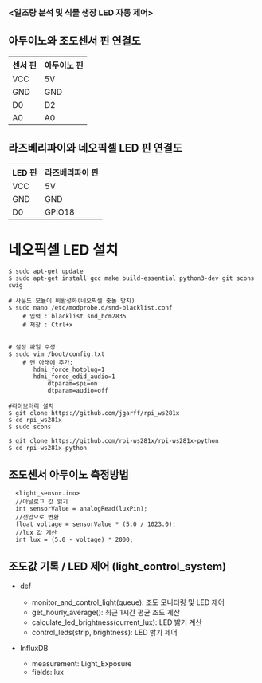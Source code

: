 ### <일조량 분석 및 식물 생장 LED 자동 제어>

## 아두이노와 조도센서 핀 연결도
<table>
 <tr>
   <th>센서 핀</th>
   <th>아두이노 핀</th>
 </tr>
 <tr>
   <td>VCC</td>
   <td>5V</td>
 </tr>
 <tr>
   <td>GND</td>
   <td>GND</td>
 </tr>
 <tr>
   <td>D0</td>
   <td>D2</td>
 </tr>
 <tr>
   <td>A0</td>
   <td>A0</td>
 </tr>
</table>


## 라즈베리파이와 네오픽셀 LED 핀 연결도
<table>
 <tr>
   <th>LED 핀</th>
   <th>라즈베리파이 핀</th>
 </tr>
 <tr>
   <td>VCC</td>
   <td>5V</td>
 </tr>
 <tr>
   <td>GND</td>
   <td>GND</td>
 </tr>
 <tr>
   <td>D0</td>
   <td>GPIO18</td>
 </tr>
</table>

# 네오픽셀 LED 설치
```
$ sudo apt-get update
$ sudo apt-get install gcc make build-essential python3-dev git scons swig

# 사운드 모듈이 비활성화(네오픽셀 충돌 방지)
$ sudo nano /etc/modprobe.d/snd-blacklist.conf
	# 입력 : blacklist snd_bcm2835
	# 저장 : Ctrl+x


# 설정 파일 수정
$ sudo vim /boot/config.txt
	# 맨 아래에 추가:
	   hdmi_force_hotplug=1
	   hdmi_force_edid_audio=1
           dtparam=spi=on
           dtparam=audio=off

#라이브러리 설치
$ git clone https://github.com/jgarff/rpi_ws281x
$ cd rpi_ws281x
$ sudo scons

$ git clone https://github.com/rpi-ws281x/rpi-ws281x-python
$ cd rpi-ws281x-python
```

## 조도센서 아두이노 측정방법 
```
  <light_sensor.ino>
  //아날로그 값 읽기
  int sensorValue = analogRead(luxPin);
  //전압으로 변환
  float voltage = sensorValue * (5.0 / 1023.0);
  //lux 값 계산
  int lux = (5.0 - voltage) * 2000;
```

## 조도값 기록 / LED 제어 (light_control_system)
- def
   - monitor_and_control_light(queue): 조도 모니터링 및 LED 제어
   - get_hourly_average(): 최근 1시간 평균 조도 계산
   - calculate_led_brightness(current_lux): LED 밝기 계산
   - control_leds(strip, brightness): LED 밝기 제어

- InfluxDB
   - measurement: Light_Exposure
   - fields: lux

